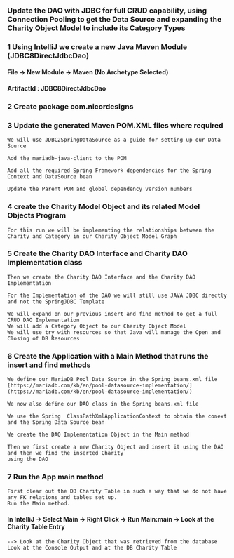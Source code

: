 ### Update the DAO with JDBC for full CRUD capability, using Connection Pooling to get the Data Source and expanding the Charity Object Model to include its Category Types

### 1 Using IntelliJ we create a new Java Maven Module (JDBC8DirectJdbcDao)

#### File -> New Module -> Maven (No Archetype Selected)

#### ArtifactId : JDBC8DirectJdbcDao

### 2 Create package com.nicordesigns

### 3 Update the generated Maven POM.XML files where required

    We will use JDBC2SpringDataSource as a guide for setting up our Data Source    

    Add the mariadb-java-client to the POM     

    Add all the required Spring Framework dependencies for the Spring Context and DataSource bean

    Update the Parent POM and global dependency version numbers

### 4 create the Charity Model Object and its related Model Objects Program

    For this run we will be implementing the relationships between the Charity and Category in our Charity Object Model Graph

### 5  Create the Charity DAO Interface and Charity DAO Implementation class

    Then we create the Charity DAO Interface and the Charity DAO Implementation

    For the Implementation of the DAO we will still use JAVA JDBC directly and not the SpringJDBC Template

    We will expand on our previous insert and find method to get a full CRUD DAO Implementation
    We will add a Category Object to our Charity Object Model 
    We will use try with resources so that Java will manage the Open and Closing of DB Resources

### 6  Create the Application with a Main Method that runs the insert and find methods

    We define our MariaDB Pool Data Source in the Spring beans.xml file
    [https://mariadb.com/kb/en/pool-datasource-implementation/](https://mariadb.com/kb/en/pool-datasource-implementation/)

    We now also define our DAO class in the Spring beans.xml file

    We use the Spring  ClassPathXmlApplicationContext to obtain the conext and the Spring Data Source bean

    We create the DAO Implementation Object in the Main method

    Then we first create a new Charity Object and insert it using the DAO and then we find the inserted Charity
    using the DAO

### 7 Run the App main method

    First clear out the DB Charity Table in such a way that we do not have any FK relations and tables set up.
    Run the Main method.

#### In IntelliJ -> Select Main -> Right Click -> Run Main:main -> Look at the Charity Table Entry

    --> Look at the Charity Object that was retrieved from the database
    Look at the Console Output and at the DB Charity Table